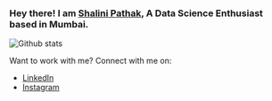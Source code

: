 ### Hey there! I am [Shalini Pathak](https://www.shalinipathak.in), A Data Science Enthusiast based in Mumbai.

<!--
Here are some ideas to get you started:

- 🔭 I’m currently working on ...
- 🌱 I’m currently learning ...
- 👯 I’m looking to collaborate on ...
- 🤔 I’m looking for help with ...
- 💬 Ask me about ...
- 📫 How to reach me: ...
- 😄 Pronouns: ...
- ⚡ Fun fact: ...
-->
![Github stats](https://github-readme-stats.vercel.app/api?username=shalini-2809&theme=highcontrast&show_icons=true&count_private=true)
<!--![Top Languages Card](https://github-readme-stats.vercel.app/api/top-langs/?username=shalini-2809&layout=compact) -->

Want to work with me? Connect with me on:
* [LinkedIn](https://www.linkedin.com/in/pathak-shalini)
* [Instagram](https://www.instagram.com/shalini_pathak_28)
<!-- * [Whatsapp](https://api.whatsapp.com/send?phone=919082213431) -->

